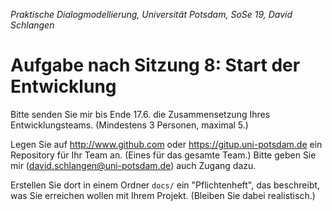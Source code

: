 *Praktische Dialogmodellierung, Universität Potsdam, SoSe 19, David Schlangen*

# Aufgabe nach Sitzung 8: Start der Entwicklung

Bitte senden Sie mir bis Ende 17.6. die Zusammensetzung Ihres Entwicklungsteams. (Mindestens 3 Personen, maximal 5.)

Legen Sie auf <http://www.github.com> oder <https://gitup.uni-potsdam.de> ein Repository für Ihr Team an. (Eines für das gesamte Team.) Bitte geben Sie mir (david.schlangen@uni-potsdam.de) auch Zugang dazu.

Erstellen Sie dort in einem Ordner `docs/` ein "Pflichtenheft", das beschreibt, was Sie erreichen wollen mit Ihrem Projekt. (Bleiben Sie dabei realistisch.)


